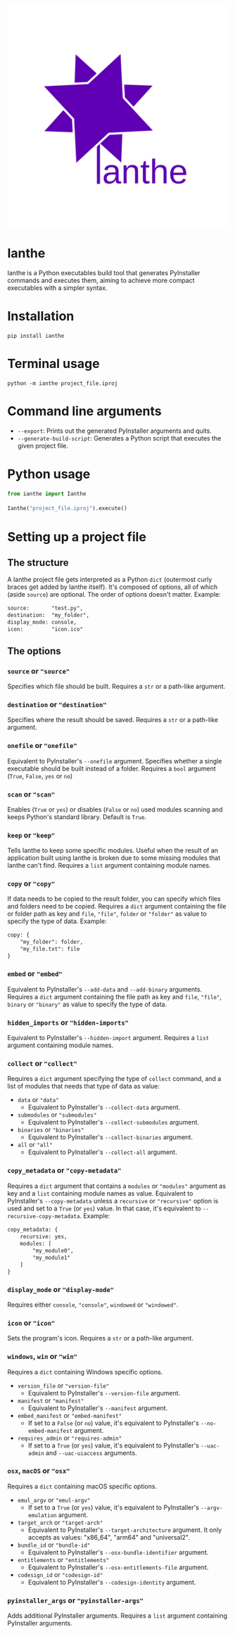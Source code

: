 ﻿![](logo.png)
# Ianthe
Ianthe is a Python executables build tool that generates PyInstaller commands and executes them, aiming to achieve more compact executables with a simpler syntax.
# Installation
```
pip install ianthe
```
# Terminal usage
```
python -m ianthe project_file.iproj
```
# Command line arguments
- `--export`: Prints out the generated PyInstaller arguments and quits.
- `--generate-build-script`: Generates a Python script that executes the given project file.
# Python usage
```py
from ianthe import Ianthe

Ianthe("project_file.iproj").execute()
```
# Setting up a project file
## The structure
A Ianthe project file gets interpreted as a Python `dict` (outermost curly braces get added by Ianthe itself). It's composed of options, all of which (aside `source`) are optional. The order of options doesn't matter. Example:
```
source:       "test.py",
destination:  "my_folder",
display_mode: console,
icon:         "icon.ico"
```
## The options
### `source` or `"source"`
Specifies which file should be built. Requires a `str` or a path-like argument.
### `destination` or `"destination"`
Specifies where the result should be saved. Requires a `str` or a path-like argument.
### `onefile` or `"onefile"`
Equivalent to PyInstaller's `--onefile` argument. Specifies whether a single executable should be built instead of a folder. Requires a `bool` argument (`True`, `False`, `yes` or `no`)
### `scan` or `"scan"`
Enables (`True` or `yes`) or disables (`False` or `no`) used modules scanning and keeps Python's standard library. Default is `True`.
### `keep` or `"keep"`
Tells Ianthe to keep some specific modules. Useful when the result of an application built using Ianthe is broken due to some missing modules that Ianthe can't find. Requires a `list` argument containing module names.
### `copy` or `"copy"`
If data needs to be copied to the result folder, you can specify which files and folders need to be copied. Requires a `dict` argument containing the file or folder path as key and `file`, `"file"`, `folder` or `"folder"` as value to specify the type of data. Example:
```
copy: {
	"my_folder": folder,
	"my_file.txt": file
}
```
### `embed` or `"embed"`
Equivalent to PyInstaller's `--add-data` and `--add-binary` arguments. Requires a `dict` argument containing the file path as key and `file`, `"file"`, `binary` or `"binary"` as value to specify the type of data.
### `hidden_imports` or `"hidden-imports"`
Equivalent to PyInstaller's `--hidden-import` argument. Requires a `list` argument containing module names.
### `collect` or `"collect"`
Requires a `dict` argument specifying the type of `collect` command, and a list of modules that needs that type of data as value:
- `data` or `"data"`
	- Equivalent to PyInstaller's `--collect-data` argument.
- `submodules` or `"submodules"`
	- Equivalent to PyInstaller's `--collect-submodules` argument.
- `binaries` or `"binaries"`
	- Equivalent to PyInstaller's `--collect-binaries` argument.
- `all` or `"all"`
	- Equivalent to PyInstaller's `--collect-all` argument.
### `copy_metadata` or `"copy-metadata"`
Requires a `dict` argument that contains a `modules` or `"modules"` argument as key and a `list` containing module names as value. Equivalent to PyInstaller's `--copy-metadata` unless a `recursive` or `"recursive"` option is used and set to a `True` (or `yes`) value. In that case, it's equivalent to `--recursive-copy-metadata`. Example:
```
copy_metadata: {
	recursive: yes,
	modules: [
		"my_module0",
		"my_module1"
	]
}
```
### `display_mode` or `"display-mode"`
Requires either `console`, `"console"`, `windowed` or `"windowed"`. 
### `icon` or `"icon"`
Sets the program's icon. Requires a `str` or a path-like argument.
### `windows`, `win` or `"win"`
Requires a `dict` containing Windows specific options.
- `version_file` or `"version-file"`
	- Equivalent to PyInstaller's `--version-file` argument.
- `manifest` or `"manifest"`
	- Equivalent to PyInstaller's `--manifest` argument.
- `embed_manifest` or `"embed-manifest"`
	- If set to a `False` (or `no`) value, it's equivalent to PyInstaller's `--no-embed-manifest` argument.
- `requires_admin` or `"requires-admin"`
	- If set to a `True` (or `yes`) value, it's equivalent to PyInstaller's `--uac-admin`  and `--uac-uiaccess` arguments.
### `osx`, `macOS` or `"osx"`
Requires a `dict` containing macOS specific options.
- `emul_argv` or `"emul-argv"`
	- If set to a `True` (or `yes`) value, it's equivalent to PyInstaller's `--argv-emulation` argument.
- `target_arch` or `"target-arch"`
	- Equivalent to PyInstaller's `--target-architecture` argument. It only accepts as values: "x86_64", "arm64" and "universal2".
- `bundle_id` or `"bundle-id"`
	- Equivalent to PyInstaller's `--osx-bundle-identifier` argument.
- `entitlements` or `"entitlements"`
	- Equivalent to PyInstaller's `--osx-entitlements-file` argument.
- `codesign_id` or `"codesign-id"`
	- Equivalent to PyInstaller's `--codesign-identity` argument.
### `pyinstaller_args` or `"pyinstaller-args"`
Adds additional PyInstaller arguments. Requires a `list` argument containing PyInstaller arguments.